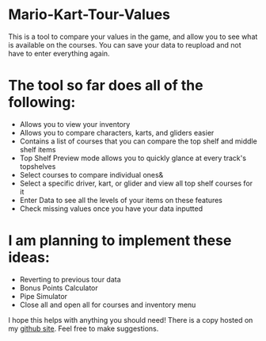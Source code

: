 # Mario-Kart-Tour-Values
This is a tool to compare your values in the game, and allow you to see what is available on the courses. You can save your data to reupload and not have to enter everything again. 

# The tool so far does all of the following:
- Allows you to view your inventory
- Allows you to compare characters, karts, and gliders easier
- Contains a list of courses that you can compare the top shelf and middle shelf items
- Top Shelf Preview mode allows you to quickly glance at every track's topshelves
- Select courses to compare individual ones&
- Select a specific driver, kart, or glider and view all top shelf courses for it
- Enter Data to see all the levels of your items on these features
- Check missing values once you have your data inputted

# I am planning to implement these ideas:
- Reverting to previous tour data
- Bonus Points Calculator
- Pipe Simulator&nbsp;
- Close all and open all for courses and inventory menu

I hope this helps with anything you should need! There is a copy hosted on my [github site](https://halfhydra.github.io/MarioKartTourValues/main.html).
Feel free to make suggestions.
